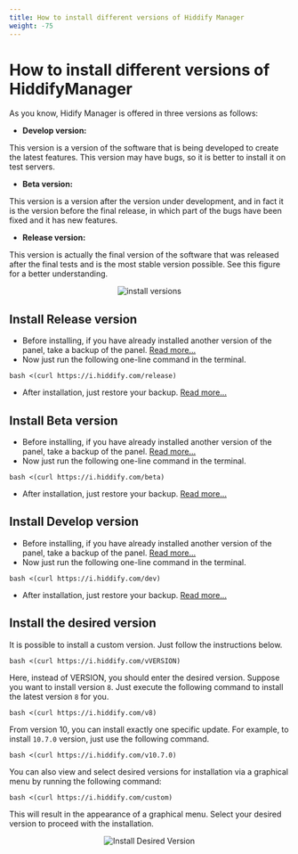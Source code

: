 ```yaml
---
title: How to install different versions of Hiddify Manager
weight: -75
---
```


<div dir="ltr" markdown=1>

# How to install different versions of HiddifyManager
As you know, Hidify Manager is offered in three versions as follows:

* **Develop version:**

This version is a version of the software that is being developed to create the latest features. This version may have bugs, so it is better to install it on test servers.

* **Beta version:**
  
This version is a version after the version under development, and in fact it is the version before the final release, in which part of the bugs have been fixed and it has new features.

* **Release version:**

This version is actually the final version of the software that was released after the final tests and is the most stable version possible. See this figure for a better understanding.

<div align=center markdown=1>
  
![install versions](https://github.com/hiddify/Hiddify-Manager/assets/125398461/6528a2c5-f938-48c3-a88f-f829d7e3a481)

</div>

## Install Release version
* Before installing, if you have already installed another version of the panel, take a backup of the panel. [Read more...](/manager/configuration-and-advanced-settings/How-to-backup-and-restore-panel-on-Hiddify/)
* Now just run the following one-line command in the terminal.

```
bash <(curl https://i.hiddify.com/release)
```

* After installation, just restore your backup. [Read more...](/manager/configuration-and-advanced-settings/How-to-backup-and-restore-panel-on-Hiddify/)


## Install Beta version
* Before installing, if you have already installed another version of the panel, take a backup of the panel. [Read more...](/manager/configuration-and-advanced-settings/How-to-backup-and-restore-panel-on-Hiddify/)
* Now just run the following one-line command in the terminal.

```
bash <(curl https://i.hiddify.com/beta)
```

* After installation, just restore your backup. [Read more...](/manager/configuration-and-advanced-settings/How-to-backup-and-restore-panel-on-Hiddify/)


## Install Develop version
* Before installing, if you have already installed another version of the panel, take a backup of the panel. [Read more...](/manager/configuration-and-advanced-settings/How-to-backup-and-restore-panel-on-Hiddify/)
* Now just run the following one-line command in the terminal.

```
bash <(curl https://i.hiddify.com/dev)
```

* After installation, just restore your backup. [Read more...](/manager/configuration-and-advanced-settings/How-to-backup-and-restore-panel-on-Hiddify/)

## Install the desired version
It is possible to install a custom version. Just follow the instructions below.


```
bash <(curl https://i.hiddify.com/vVERSION)
```

Here, instead of VERSION, you should enter the desired version. Suppose you want to install version `8`. Just execute the following command to install the latest version `8` for you.

```
bash <(curl https://i.hiddify.com/v8)
```

From version 10, you can install exactly one specific update. For example, to install `10.7.0` version, just use the following command.

```
bash <(curl https://i.hiddify.com/v10.7.0)
```

</div>

You can also view and select desired versions for installation via a graphical menu by running the following command:

<div dir=ltr>

```
bash <(curl https://i.hiddify.com/custom)
```
</div>

This will result in the appearance of a graphical menu. Select your desired version to proceed with the installation.

<div align=center markdown="1">
  
![Install Desired Version](https://github.com/user-attachments/assets/fa9c1a28-ef58-44b4-8a9f-9afbdb04c40c)
</div>
